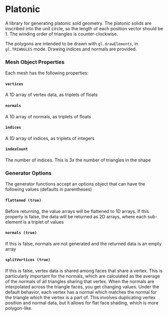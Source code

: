 # Platonic

A library for generating platonic sold geometry. The platonic solids are inscribed into the unit circle, so the length of each position vector should be 1. The winding order of triangles is counter-clockwise.

The polygons are intended to be drawn with `gl.drawElements`, in `gl.TRIANGLES` mode. Drawing indices and normals are provided.

### Mesh Object Properties

Each mesh has the following properties:

#### `vertices`

A 1D array of vertex data, as triplets of floats

#### `normals`

A 1D array of normals, as triplets of floats

#### `indices`

A 1D array of indices, as triplets of integers

#### `indexCount`

The number of indices. This is 3x the number of triangles in the shape

### Generator Options

The generator functions accept an options object that can have the following values (defaults in parentheses)

#### `flattened (true)`

Before returning, the value arrays will be flattened to 1D arrays. If this property is false, the data will be returned as 2D arrays, where each sub-element is a triplet of values

#### `normals (true)`

If this is false, normals are not generated and the returned data is an empty array

#### `splitVertices (true)`

If this is false, vertex data is shared among faces that share a vertex. This is particularly important for the normals, which are calculated as the average of the normals of all triangles sharing that vertex. When the normals are interpolated across the triangle faces, you get changing values. Under the default behavior, each vertex has a normal which matches the normal for the triangle which the vertex is a part of. This involves duplicating vertex position and normal data, but it allows for flat face shading, which is more polygon-like.
